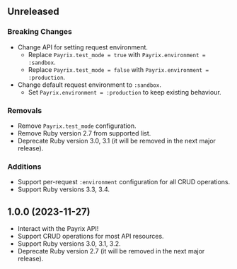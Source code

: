 ## Unreleased

### Breaking Changes

- Change API for setting request environment.
  - Replace `Payrix.test_mode = true` with `Payrix.environment = :sandbox`.
  - Replace `Payrix.test_mode = false` with `Payrix.environment = :production`.
- Change default request environment to `:sandbox`.
  - Set `Payrix.environment = :production` to keep existing behaviour.

### Removals

- Remove `Payrix.test_mode` configuration.
- Remove Ruby version 2.7 from supported list.
- Deprecate Ruby version 3.0, 3.1 (it will be removed in the next major release).

### Additions

- Support per-request `:environment` configuration for all CRUD operations.
- Support Ruby versions 3.3, 3.4.

## 1.0.0 (2023-11-27)

- Interact with the Payrix API!
- Support CRUD operations for most API resources.
- Support Ruby versions 3.0, 3.1, 3.2.
- Deprecate Ruby version 2.7 (it will be removed in the next major release).
